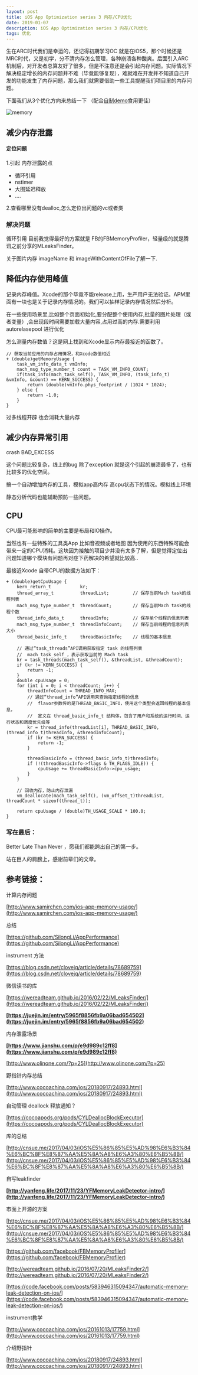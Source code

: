 ```yaml
---
layout: post  
title: iOS App Optimization series 3 内存/CPU优化
date: 2019-01-07 
description: iOS App Optimization series 3 内存/CPU优化
tags: 优化
---
```


生在ARC时代我们是幸运的，还记得初期学习OC 就是在iOS5，那个时候还是MRC时代，又是初学，分不清内存怎么管理，各种崩溃各种酸爽。后面引入ARC机制后，对开发者总算友好了很多，但是不注意还是会引起内存问题。实际情况下解决稳定增长的内存问题并不难（毕竟能够复现），难就难在开发并不知道自己开发的功能发生了内存问题，那么我们就需要借助一些工具提醒我们项目里的内存问题。

下面我们从3个优化方向来总结一下 （配合[自制demo](https://github.com/kekeYezi/KKMemoryOptimization)食用更佳）

![memory](/assets/images/2019-01/memory.png)

## 减少内存泄露

#### 定位问题



1.引起 内存泄露的点

* 循环引用
* nstimer
* 大图延迟释放
* ....

2.查看哪里没有dealloc,怎么定位出问题的vc或者类



### 解决问题

循环引用 目前我觉得最好的方案就是 FB的FBMemoryProfiler，轻量级的就是腾讯之前分享的MLeaksFinder。

关于图片内存 imageName 和 imageWithContentOfFile了解一下.



## 降低内存使用峰值



记录内存峰值。Xcode的那个毕竟不能release上用，生产用户无法验证。APM里面有一块也是关于记录内存情况的。我们可以抽样记录内存情况然后分析。

在一些使用场景里,比如整个页面初始化,要分配整个使用内存,批量的图片处理（或者变量）,会出现段时间需要加载大量内容,占用过高的内存.需要利用autorelasepool 进行优化

怎么测量内存数值？这是网上找到和Xcode显示内存最接近的函数了。

```
// 获取当前应用的内存占用情况，和Xcode数值相近
+ (double)getMemoryUsage {
    task_vm_info_data_t vmInfo;
    mach_msg_type_number_t count = TASK_VM_INFO_COUNT;
    if(task_info(mach_task_self(), TASK_VM_INFO, (task_info_t) &vmInfo, &count) == KERN_SUCCESS) {
        return (double)vmInfo.phys_footprint / (1024 * 1024);
    } else {
        return -1.0;
    }
}
```

过多线程开辟 也会消耗大量内存

## 减少内存异常引用



crash  BAD_EXCESS

这个问题比较复杂，线上的bug 除了exception 就是这个引起的崩溃最多了，也有比较多的优化空间。

搞一个自动增加内存的工具，模拟app高内存 高cpu状态下的情况。模拟线上环境

静态分析代码也能辅助预防一些问题。





## CPU

CPU最可能影响的简单的主要是布局和IO操作。

当然也有一些特殊的工具类App 比如音视频或者地图 因为使用的东西特殊可能会带来一定的CPU消耗。这块因为接触的项目少并没有太多了解，但是觉得定位出问题知道哪个模块有问题再对症下药解决的希望就比较高..

最接近Xcode 自带CPU的数据方法如下：

```
+ (double)getCpuUsage {
    kern_return_t           kr;
    thread_array_t          threadList;         // 保存当前Mach task的线程列表
    mach_msg_type_number_t  threadCount;        // 保存当前Mach task的线程个数
    thread_info_data_t      threadInfo;         // 保存单个线程的信息列表
    mach_msg_type_number_t  threadInfoCount;    // 保存当前线程的信息列表大小
    thread_basic_info_t     threadBasicInfo;    // 线程的基本信息
    
    // 通过“task_threads”API调用获取指定 task 的线程列表
    //  mach_task_self_，表示获取当前的 Mach task
    kr = task_threads(mach_task_self(), &threadList, &threadCount);
    if (kr != KERN_SUCCESS) {
        return -1;
    }
    double cpuUsage = 0;
    for (int i = 0; i < threadCount; i++) {
        threadInfoCount = THREAD_INFO_MAX;
        // 通过“thread_info”API调用来查询指定线程的信息
        //  flavor参数传的是THREAD_BASIC_INFO，使用这个类型会返回线程的基本信息，
        //  定义在 thread_basic_info_t 结构体，包含了用户和系统的运行时间、运行状态和调度优先级等
        kr = thread_info(threadList[i], THREAD_BASIC_INFO, (thread_info_t)threadInfo, &threadInfoCount);
        if (kr != KERN_SUCCESS) {
            return -1;
        }
        
        threadBasicInfo = (thread_basic_info_t)threadInfo;
        if (!(threadBasicInfo->flags & TH_FLAGS_IDLE)) {
            cpuUsage += threadBasicInfo->cpu_usage;
        }
    }
    
    // 回收内存，防止内存泄漏
    vm_deallocate(mach_task_self(), (vm_offset_t)threadList, threadCount * sizeof(thread_t));
    
    return cpuUsage / (double)TH_USAGE_SCALE * 100.0;
}
```



### 写在最后：



Better Late Than Never ，愿我们都能跨出自己的第一步。

站在巨人的肩膀上，感谢前辈们的文章。



## 参考链接：



计算内存问题

[http://www.samirchen.com/ios-app-memory-usage/](http://www.samirchen.com/ios-app-memory-usage/)

总结

[https://github.com/SilongLi/AppPerformance](https://github.com/SilongLi/AppPerformance) 

instrument 方法

[https://blog.csdn.net/clovejq/article/details/78689759](https://blog.csdn.net/clovejq/article/details/78689759)

微信读书的库

[https://wereadteam.github.io/2016/02/22/MLeaksFinder/](https://wereadteam.github.io/2016/02/22/MLeaksFinder/)

**[https://juejin.im/entry/5965f8856fb9a06bad654502](https://juejin.im/entry/5965f8856fb9a06bad654502)**

内存泄露场景

**[https://www.jianshu.com/p/e9d989c12ff8](https://www.jianshu.com/p/e9d989c12ff8)**

[http://www.olinone.com/?p=25](http://www.olinone.com/?p=25)

野指针内存总结

[http://www.cocoachina.com/ios/20180917/24893.html](http://www.cocoachina.com/ios/20180917/24893.html)

自动管理 deallock 释放通知？

[https://cocoapods.org/pods/CYLDeallocBlockExecutor](https://cocoapods.org/pods/CYLDeallocBlockExecutor)

库的总结

[http://cnsue.me/2017/04/03/iOS%E5%86%85%E5%AD%98%E6%B3%84%E6%BC%8F%E8%87%AA%E5%8A%A8%E6%A3%80%E6%B5%8B/](http://cnsue.me/2017/04/03/iOS%E5%86%85%E5%AD%98%E6%B3%84%E6%BC%8F%E8%87%AA%E5%8A%A8%E6%A3%80%E6%B5%8B/)

自写leakfinder

**[http://yanfeng.life/2017/11/23/YFMemoryLeakDetector-intro/](http://yanfeng.life/2017/11/23/YFMemoryLeakDetector-intro/)**

市面上开源的方案

[http://cnsue.me/2017/04/03/iOS%E5%86%85%E5%AD%98%E6%B3%84%E6%BC%8F%E8%87%AA%E5%8A%A8%E6%A3%80%E6%B5%8B/](http://cnsue.me/2017/04/03/iOS%E5%86%85%E5%AD%98%E6%B3%84%E6%BC%8F%E8%87%AA%E5%8A%A8%E6%A3%80%E6%B5%8B/)

[https://github.com/facebook/FBMemoryProfiler](https://github.com/facebook/FBMemoryProfiler)

[http://wereadteam.github.io/2016/07/20/MLeaksFinder2/](http://wereadteam.github.io/2016/07/20/MLeaksFinder2/)

[https://code.facebook.com/posts/583946315094347/automatic-memory-leak-detection-on-ios/](https://code.facebook.com/posts/583946315094347/automatic-memory-leak-detection-on-ios/)

instrument教学

[http://www.cocoachina.com/ios/20161013/17759.html](http://www.cocoachina.com/ios/20161013/17759.html)

介绍野指针

[http://www.cocoachina.com/ios/20180917/24893.html](http://www.cocoachina.com/ios/20180917/24893.html)
